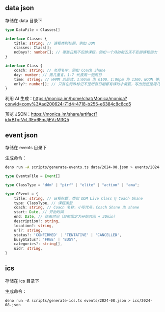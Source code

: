 ## data json

存储在 data 目录下

```ts
type DataFile = Classes[]

interface Classes {
    title: string; // 课程类别标题，例如 DDM
    classes: Class[];
    noDays?: number[]; // 哪些日期不安排课程，例如一个月的前五天不安排课程则为 [1,2,3,4,5]
}

interface Class {
    coach: string; // 老师名字，例如 Coach Shane
    day: number; // 周几重复，1-7 代表周一到周日
    time: string; // HHMM 的形式，1:00am 为 0100，1:00pm 为 1300，NOON 等无确切时间的使用一个最合适的值，
    only?: number[]; // 只有在特殊标记不是所有日期都有课时才需要，写出到底是周几上课的日期，例如 August 9th and 23rd 则为 [9, 23]
}
```

利用 AI 生成：https://monica.im/home/chat/Monica/monica?convId=conv%3Aad200624-71d4-4718-b255-e6384c8c8cd5

预览 JSON：https://monica.im/share/artifact?id=BTgrVcL3Eq6FmJjEVzM3Q5

## event json

存储在 events 目录下

生成命令：

```bash
deno run -A scripts/generate-events.ts data/2024-08.json > events/2024-08.json
```

```ts
type EventsFile = Event[]

type ClassType = "ddm" | "pirf" | "elite" | "action" | "ama";

type CEvent = {
    title: string, // 日程标题，类似 DDM Live Class @ Coach Shane
    type: ClassType, // 课程类型
    coach: string, // Coach 名称，小写代号，Coach Shane 为 shane
    start: Date, // 开始时间
    end: Date, // 结束时间（目前固定为开始时间 + 30min）
    description?: string,
    location?: string,
    url?: string,
    status?: 'CONFIRMED' | 'TENTATIVE' | 'CANCELLED',
    busyStatus?: 'FREE' | 'BUSY',
    categories?: string[],
    uid?: string,
}
```

## ics

存储在 ics 目录下

生成命令：

```
deno run -A scripts/generate-ics.ts events/2024-08.json > ics/2024-08.json
```